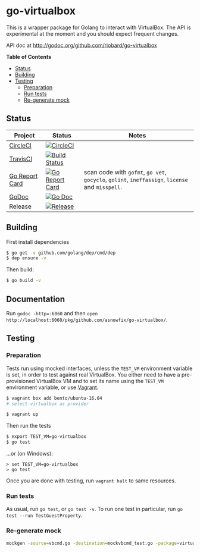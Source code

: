 # go-virtualbox

This is a wrapper package for Golang to interact with VirtualBox. The API is
experimental at the moment and you should expect frequent changes.

API doc at http://godoc.org/github.com/riobard/go-virtualbox

**Table of Contents**

<!-- TOC depthFrom:2 depthTo:4 -->

- [Status](#status)
- [Building](#building)
- [Testing](#testing)
    - [Preparation](#preparation)
    - [Run tests](#run-tests)
    - [Re-generate mock](#re-generate-mock)

<!-- /TOC -->

## Status

| Project | Status | Notes |
|---------|--------|-------|
| [CircleCI](https://circleci.com/gh/asnowfix/go-virtualbox) | [![CircleCI](https://circleci.com/gh/asnowfix/go-virtualbox.svg?style=svg)](https://circleci.com/gh/asnowfix/go-virtualbox) | |
| [TravisCI](https://travis-ci.org/asnowfix/go-virtualbox) | [![Build Status](https://travis-ci.org/asnowfix/go-virtualbox.svg?branch=master)](https://travis-ci.org/asnowfix/go-virtualbox) | |
| [Go Report Card](https://goreportcard.com/) | [![Go Report Card](https://goreportcard.com/badge/github.com/asnowfix/go-virtualbox?style=flat-square)](https://goreportcard.com/report/github.com/asnowfix/go-virtualbox) | scan  code with `gofmt`, `go vet`, `gocyclo`, `golint`, `ineffassign`, `license` and `misspell`. |
| [GoDoc](http://godoc.org) | [![Go Doc](https://img.shields.io/badge/godoc-reference-blue.svg?style=flat-square)](http://godoc.org/github.com/asnowfix/go-virtualbox) | |
| Release | [![Release](https://img.shields.io/github/release/asnowfix/go-virtualbox.svg?style=flat-square)](https://github.com/asnowfix/go-virtualbox/releases/latest) | |

## Building

First install dependencies

```bash
$ go get -v github.com/golang/dep/cmd/dep
$ dep ensure -v
```

Then build:

```bash
$ go build -v
```

## Documentation

Run `godoc -http=:6060` and then `open http://localhost:6060/pkg/github.com/asnowfix/go-virtualbox/`.

## Testing 

### Preparation

Tests run using mocked interfaces, unless the `TEST_VM` environment variable is set, in order to test against real VirtualBox. You either need to  have a pre-provisioned VirtualBox VM and  to set its name using the `TEST_VM` environment variable, or use [Vagrant](https://www.vagrantup.com/intro/getting-started/).

```bash
$ vagrant box add bento/ubuntu-16.04
# select virtualbox as provider

$ vagrant up
```

Then run the tests 

```bash
$ export TEST_VM=go-virtualbox
$ go test
```

...or (on Windows):

```shell
> set TEST_VM=go-virtualbox
> go test
```

Once you are done with testing, run `vagrant halt` to same resources.

### Run tests

As usual, run `go test`, or `go test -v`.  To run one test in particular,
run `go test --run TestGuestProperty`.



### Re-generate mock

```bash
mockgen -source=vbcmd.go -destination=mockvbcmd_test.go -package=virtualbox -mock_names=Command=MockCommand
```
